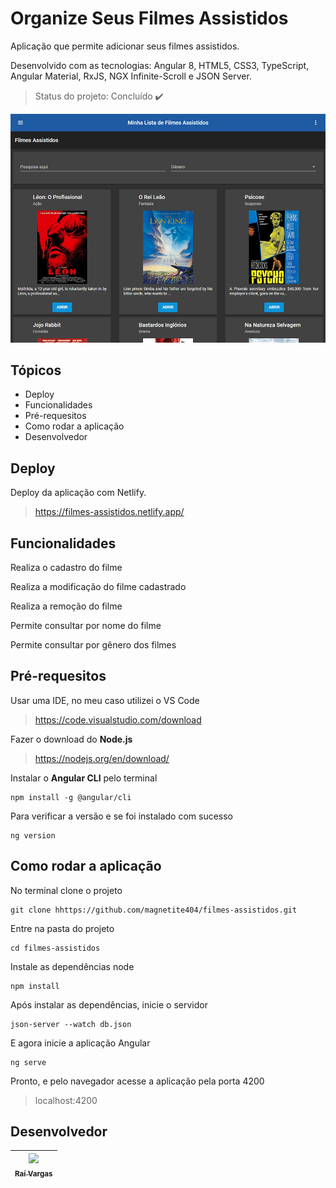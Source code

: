 # Organize Seus Filmes Assistidos
Aplicação que permite adicionar seus filmes assistidos. 

Desenvolvido com as tecnologias: Angular 8, HTML5, CSS3, TypeScript, Angular Material, RxJS, NGX Infinite-Scroll e JSON Server.

> Status do projeto: Concluído :heavy_check_mark:

<img alt="Cursos tela inicial" src="https://github.com/magnetite404/filmes-assistidos/blob/master/src/assets/images/tela_inicial2.png" width="800px" />

## Tópicos
- Deploy
- Funcionalidades
- Pré-requesitos
- Como rodar a aplicação
- Desenvolvedor

## Deploy
Deploy da aplicação com Netlify.
> https://filmes-assistidos.netlify.app/


## Funcionalidades
Realiza o cadastro do filme

Realiza a modificação do filme cadastrado

Realiza a remoção do filme

Permite consultar por nome do filme

Permite consultar por gênero dos filmes


## Pré-requesitos
Usar uma IDE, no meu caso utilizei o VS Code
> https://code.visualstudio.com/download
 
Fazer o download do <b>Node.js</b>
> https://nodejs.org/en/download/

Instalar o <b>Angular CLI</b> pelo terminal
```
npm install -g @angular/cli
```
  
Para verificar a versão e se foi instalado com sucesso
```
ng version
```

## Como rodar a aplicação
No terminal clone o projeto
```
git clone hhttps://github.com/magnetite404/filmes-assistidos.git
```

Entre na pasta do projeto
```
cd filmes-assistidos
```

Instale as dependências node
```
npm install
```

Após instalar as dependências, inicie o servidor
```
json-server --watch db.json
```

E agora inicie a aplicação Angular
```
ng serve
```

Pronto, e pelo navegador acesse a aplicação pela porta 4200
> localhost:4200


## Desenvolvedor
[<img src="https://avatars3.githubusercontent.com/u/51307755?s=400&u=5233bfad8c4beeea2fa47931cc272a1f1178973a&v=4" width=115 > <br> <sub> Raí Vargas </sub>](https://github.com/Gunzz) |
| :---: |